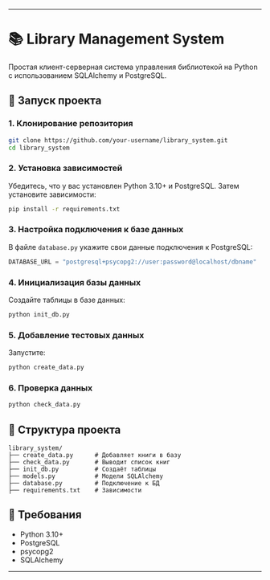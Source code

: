 
---

# 📚 Library Management System

Простая клиент-серверная система управления библиотекой на Python с использованием SQLAlchemy и PostgreSQL.

## 🚀 Запуск проекта

### 1. Клонирование репозитория

```bash
git clone https://github.com/your-username/library_system.git
cd library_system
```

### 2. Установка зависимостей

Убедитесь, что у вас установлен Python 3.10+ и PostgreSQL. Затем установите зависимости:

```bash
pip install -r requirements.txt
```

### 3. Настройка подключения к базе данных

В файле `database.py` укажите свои данные подключения к PostgreSQL:

```python
DATABASE_URL = "postgresql+psycopg2://user:password@localhost/dbname"
```

### 4. Инициализация базы данных

Создайте таблицы в базе данных:

```bash
python init_db.py
```

### 5. Добавление тестовых данных

Запустите:

```bash
python create_data.py
```

### 6. Проверка данных

```bash
python check_data.py
```

## 📁 Структура проекта

```
library_system/
├── create_data.py      # Добавляет книги в базу
├── check_data.py       # Выводит список книг
├── init_db.py          # Создаёт таблицы
├── models.py           # Модели SQLAlchemy
├── database.py         # Подключение к БД
├── requirements.txt    # Зависимости
```

## 📌 Требования

* Python 3.10+
* PostgreSQL
* psycopg2
* SQLAlchemy

---
